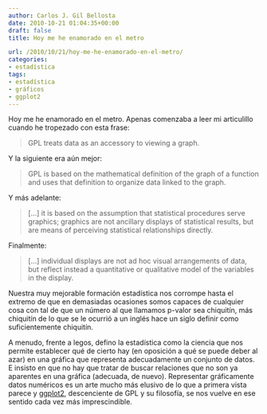 ```yaml
---
author: Carlos J. Gil Bellosta
date: 2010-10-21 01:04:35+00:00
draft: false
title: Hoy me he enamorado en el metro

url: /2010/10/21/hoy-me-he-enamorado-en-el-metro/
categories:
- estadística
tags:
- estadística
- gráficos
- ggplot2
---
```


Hoy me he enamorado en el metro. Apenas comenzaba a leer mi articulillo cuando he tropezado con esta frase:


>GPL treats data as an accessory to viewing a graph.


Y la siguiente era aún mejor:


>GPL is based on the mathematical definition of the graph of a function and uses that definition to organize data linked to the graph.


Y más adelante:


>[...] it is based on the assumption that statistical procedures serve graphics; graphics are not ancillary displays of statistical results, but are means of perceiving statistical relationships directly.


Finalmente:


>[...] individual displays are not ad hoc visual arrangements of data, but reflect instead a quantitative or qualitative model of the variables in the display.


Nuestra muy mejorable formación estadística nos corrompe hasta el extremo de que en demasiadas ocasiones somos capaces de cualquier cosa con tal de que un número al que llamamos p-valor sea chiquitín, más chiquitín de lo que se le ocurrió a un inglés hace un siglo definir como suficientemente chiquitín.

A menudo, frente a legos, defino la estadística como la ciencia que nos permite establecer qué de cierto hay (en oposición a qué se puede deber al azar) en una gráfica que representa adecuadamente un conjunto de datos. E insisto en que no hay que tratar de buscar relaciones que no son ya aparentes en una gráfica (adecuada, de nuevo). Representar gráficamente datos numéricos es un arte mucho más elusivo de lo que a primera vista parece y [ggplot2](http://had.co.nz/ggplot2/), descenciente de GPL y su filosofía, se nos vuelve en ese sentido cada vez más imprescindible.
